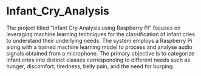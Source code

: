 # Infant_Cry_Analysis
The project titled "Infant Cry Analysis using Raspberry Pi" focuses on leveraging machine learning techniques for the classification of infant cries to understand their underlying needs. The system employs a Raspberry Pi along with a trained machine learning model to process and analyse audio signals obtained from a microphone. The primary objective is to categorize infant cries into distinct classes corresponding to different needs such as hunger, discomfort, tiredness, belly pain, and the need for burping.
